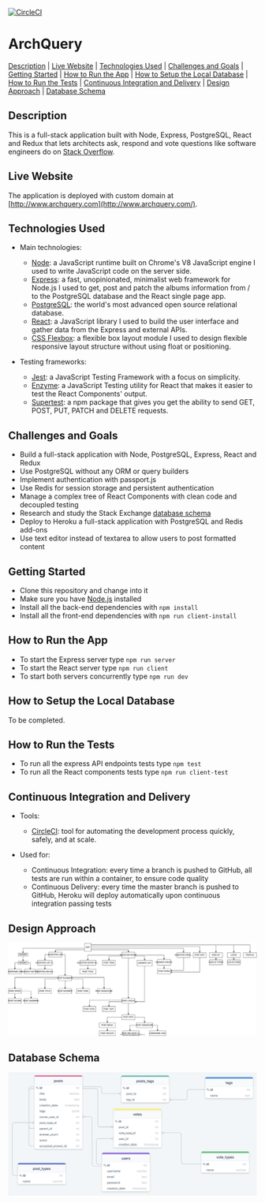 [![CircleCI](https://circleci.com/gh/AndreaDiotallevi/archquery.svg?style=shield)](https://circleci.com/gh/AndreaDiotallevi/archquery)

# ArchQuery

[Description](#description) | [Live Website](#live-website) | [Technologies Used](#technologies-used) | [Challenges and Goals](#challenges-and-goals) | [Getting Started](#getting-started) | [How to Run the App](#how-to-run-the-app) | [How to Setup the Local Database](#how-to-setup-the-local-database) | [How to Run the Tests](#how-to-run-the-tests) | [Continuous Integration and Delivery](#continuous-integration-and-delivery) | [Design Approach](#design-approach) | [Database Schema](#database-schema)

## Description

This is a full-stack application built with Node, Express, PostgreSQL, React and Redux that lets architects ask, respond and vote questions like software engineers do on [Stack Overflow](https://stackoverflow.com/).

## Live Website

The application is deployed with custom domain at [http://www.archquery.com](http://www.archquery.com/).

## Technologies Used

- Main technologies:

  - [Node](https://nodejs.org/en/): a JavaScript runtime built on Chrome's V8 JavaScript engine I used to write JavaScript code on the server side.
  - [Express](https://expressjs.com/): a fast, unopinionated, minimalist web framework for Node.js I used to get, post and patch the albums information from / to the PostgreSQL database and the React single page app.
  - [PostgreSQL](https://www.postgresql.org/): the world's most advanced open source relational database.
  - [React](https://reactjs.org/): a JavaScript library I used to build the user interface and gather data from the Express and external APIs.
  - [CSS Flexbox](https://developer.mozilla.org/en-US/docs/Web/CSS/CSS_Flexible_Box_Layout/Basic_Concepts_of_Flexbox): a flexible box layout module I used to design flexible responsive layout structure without using float or positioning.

- Testing frameworks:
  - [Jest](https://jestjs.io/): a JavaScript Testing Framework with a focus on simplicity.
  - [Enzyme](https://www.npmjs.com/package/enzyme): a JavaScript Testing utility for React that makes it easier to test the React Components' output.
  - [Supertest](https://www.npmjs.com/package/supertest): a npm package that gives you get the ability to send GET, POST, PUT, PATCH and DELETE requests.

## Challenges and Goals

- Build a full-stack application with Node, PostgreSQL, Express, React and Redux
- Use PostgreSQL without any ORM or query builders
- Implement authentication with passport.js
- Use Redis for session storage and persistent authentication
- Manage a complex tree of React Components with clean code and decoupled testing
- Research and study the Stack Exchange [database schema](https://meta.stackexchange.com/questions/2677/database-schema-documentation-for-the-public-data-dump-and-sede)
- Deploy to Heroku a full-stack application with PostgreSQL and Redis add-ons
- Use text editor instead of textarea to allow users to post formatted content

## Getting Started

- Clone this repository and change into it
- Make sure you have [Node.js](https://nodejs.org/en/download/) installed
- Install all the back-end dependencies with `npm install`
- Install all the front-end dependencies with `npm run client-install`

## How to Run the App

- To start the Express server type `npm run server`
- To start the React server type `npm run client`
- To start both servers concurrently type `npm run dev`

## How to Setup the Local Database

To be completed.

## How to Run the Tests

- To run all the express API endpoints tests type `npm test`
- To run all the React components tests type `npm run client-test`

## Continuous Integration and Delivery

- Tools:

  - [CircleCI](https://circleci.com/): tool for automating the development process quickly, safely, and at scale.

- Used for:
  - Continuous Integration: every time a branch is pushed to GitHub, all tests are run within a container, to ensure code quality
  - Continuous Delivery: every time the master branch is pushed to GitHub, Heroku will deploy automatically upon continuous integration passing tests

## Design Approach

<p align="center">
  <img src="./client/src/assets/react-components-diagram.svg" alt="react-components-diagram"></img>
</p>

## Database Schema

<p align="center">
  <a href="https://drawsql.app/andrea-diotallevi/diagrams/archquery">
    <img src="./client/src/assets/database-schema.png" alt="database-schema"></img>
  </a>
</p>
